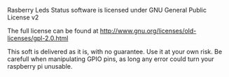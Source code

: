 Rasberry Leds Status software is licensed under GNU General Public License v2

The full license can be found at http://www.gnu.org/licenses/old-licenses/gpl-2.0.html

This soft is delivered as it is, with no guarantee. Use it at your own risk.
Be carefull when manipulating GPIO pins, as long any error could turn your raspberry pi unusable.


